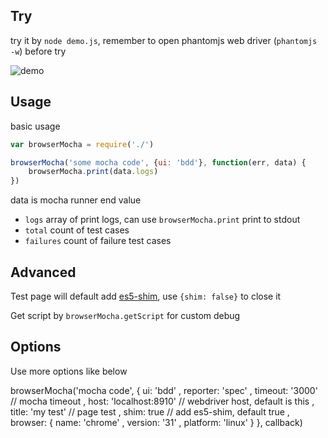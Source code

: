 Try
---

try it by `node demo.js`, remember to open phantomjs web driver (`phantomjs -w`) before try

![demo](https://cloud.githubusercontent.com/assets/4565306/5872319/1529593c-a325-11e4-9841-223079da3135.png)


Usage
---

basic usage

```js
var browserMocha = require('./')

browserMocha('some mocha code', {ui: 'bdd'}, function(err, data) {
	browserMocha.print(data.logs)
})
```

data is mocha runner end value

- `logs` array of print logs, can use `browserMocha.print` print to stdout
- `total` count of test cases
- `failures` count of failure test cases


Advanced
---

Test page will default add [es5-shim](https://github.com/es-shims/es5-shim), use `{shim: false}` to close it

Get script by `browserMocha.getScript` for custom debug


Options
---

Use more options like below

browserMocha('mocha code', {
	  ui: 'bdd'
	, reporter: 'spec'
	, timeout: '3000' // mocha timeout
	, host: 'localhost:8910' // webdriver host, default is this
	, title: 'my test' // page test
	, shim: true // add es5-shim, default true
	, browser: {
		  name: 'chrome'
		, version: '31'
		, platform: 'linux'
	}
}, callback)
